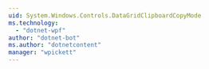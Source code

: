 ```yaml
---
uid: System.Windows.Controls.DataGridClipboardCopyMode
ms.technology: 
  - "dotnet-wpf"
author: "dotnet-bot"
ms.author: "dotnetcontent"
manager: "wpickett"
---
```

